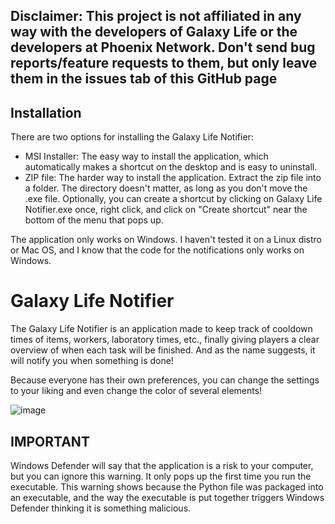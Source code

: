 ## Disclaimer: This project is not affiliated in any way with the developers of Galaxy Life or the developers at Phoenix Network. Don't send bug reports/feature requests to them, but only leave them in the issues tab of this GitHub page

## Installation

There are two options for installing the Galaxy Life Notifier:

- MSI Installer: The easy way to install the application, which automatically makes a shortcut on the desktop and is easy to uninstall.
- ZIP file: The harder way to install the application. Extract the zip file into a folder. The directory doesn't matter, as long as you don't move the .exe file. Optionally, you can create a shortcut by clicking on Galaxy Life Notifier.exe once, right click, and click on "Create shortcut" near the bottom of the menu that pops up.

The application only works on Windows. I haven't tested it on a Linux distro or Mac OS, and I know that the code for the notifications only works on Windows.

# Galaxy Life Notifier

The Galaxy Life Notifier is an application made to keep track of cooldown times of items, workers, laboratory times, etc., finally giving players a clear overview of when each task will be finished. And as the name suggests, it will notify you when something is done!

Because everyone has their own preferences, you can change the settings to your liking and even change the color of several elements!

![image](https://github.com/0DarkPhoenix/Galaxy-Life-Notifier/assets/92178883/a3b5cb34-3e28-430c-ad70-e4c2333c8156)

## IMPORTANT
Windows Defender will say that the application is a risk to your computer, but you can ignore this warning. It only pops up the first time you run the executable. This warning shows because the Python file was packaged into an executable, and the way the executable is put together triggers Windows Defender thinking it is something malicious.
